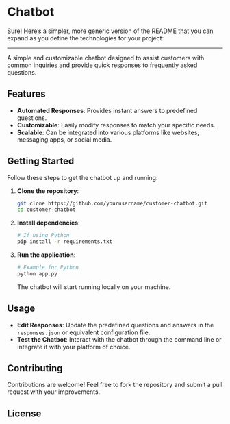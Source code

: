 # Chatbot


Sure! Here’s a simpler, more generic version of the README that you can expand as you define the technologies for your project:

---

A simple and customizable chatbot designed to assist customers with common inquiries and provide quick responses to frequently asked questions.

## Features

- **Automated Responses**: Provides instant answers to predefined questions.
- **Customizable**: Easily modify responses to match your specific needs.
- **Scalable**: Can be integrated into various platforms like websites, messaging apps, or social media.

## Getting Started

Follow these steps to get the chatbot up and running:

1. **Clone the repository**:

   ```bash
   git clone https://github.com/yourusername/customer-chatbot.git
   cd customer-chatbot
   ```

2. **Install dependencies**:

   ```bash
   # If using Python
   pip install -r requirements.txt
   ```

3. **Run the application**:

   ```bash
   # Example for Python
   python app.py
   ```

   The chatbot will start running locally on your machine.

## Usage

- **Edit Responses**: Update the predefined questions and answers in the `responses.json` or equivalent configuration file.
- **Test the Chatbot**: Interact with the chatbot through the command line or integrate it with your platform of choice.

## Contributing

Contributions are welcome! Feel free to fork the repository and submit a pull request with your improvements.

## License


